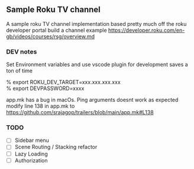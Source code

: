 ## Sample Roku TV channel

A sample roku TV channel implementation based pretty much off the roku developer portal build a channel example
https://developer.roku.com/en-gb/videos/courses/rsg/overview.md

### DEV notes

Set Environment variables and use vscode plugin for development saves a ton of time

% export ROKU_DEV_TARGET=xxx.xxx.xxx.xxx <br/>
% export DEVPASSWORD=xxxx

app.mk has a bug in macOs. Ping arguments doesnt work as expected modify line 138 in app.mk to 
https://github.com/srajagop/trailers/blob/main/app.mk#L138

### TODO
- [ ] Sidebar menu
- [ ] Scene Routing / Stacking refactor
- [ ] Lazy Loading
- [ ] Authorization
